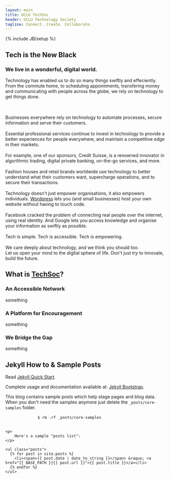 ```yaml
---
layout: main
title: UCLU TechSoc
header: UCLU Technology Society
tagline: Connect. Create. Collaborate.
---
```

{% include JB/setup %}



<div class="text-center">
	<h2>Tech is the New Black</h2>
		<h3>We live in a wonderful, digital world.</h3>
</div>
<div class="intro-text text-center">
	<p>
		Technology has enabled us to do so many things swiftly and effeciently. 
		<br>
		From the commute home, to scheduling appointments, transfering money and communicating with people across the globe, we rely on technology to get things done.
		<br>
		<br>
	</p>
</div>
<div class="col-md-8 text-center">
	<div class="col-md-6">
		<span class="glyphicon glyphicon-tasks"></span>
		<br>
		Businesses everywhere rely on technology to automate processes, secure information and serve their customers.
	</div>
	<div class="col-md-6">
		<span class="glyphicon glyphicon-briefcase"></span>
		<br>
		Essential professional services continue to invest in technology to provide a better experiences for people everywhere, and maintain a competitive edge in their markets.
	</div>
	<div class="col-md-6">
		<span class="glyphicon glyphicon-wrench"></span>
		<br>
		For example, one of our sponsors, Credit Suisse, is a renowned innovator in algorithmic trading, digital private banking, on-the-go services, and more.
	</div>
	<div class="col-md-6">
		<span class="glyphicon glyphicon-gift"></span>
		<br>
		Fashion houses and retail brands worldwide use technology to better understand what their customers want, supercharge operations, and to secure their transactions.
	</div>
</div>
<div class="col-md-4 text-center">
	<span class="glyphicon glyphicon-user"></span>
	<br>
	Technology doesn't just empower organisations, it also empowers individuals. <a href="http://www.ucluefs.com" target="_blank">Wordpress</a> lets you (and small businesses) host your own website without having to touch code. 
	<br>
	<span class="glyphicon glyphicon-globe"></span>
	<br>
	Facebook cracked the problem of connecting real people over the internet, using real identity. And Google lets you access knowledge and organise your information as swiftly as possible.
</div>
<div class="col-md-12 text-center">
	<br>
	Tech is simple. Tech is accessible. Tech is empowering. 
	<br>
	<br>
	We care deeply about technology, and we think you should too.
	<br>
	Let us open your mind to the digital sphere of life. Don't just <em>try</em> to innovate, build the future.
</div>
			
		
<div class="col-md-12 text-center">
	<h2>What is <a href="about.html">TechSoc</a>?</h2>
	<div class="col-md-4 col-sm-4 col-lg-4">
		<h3>An Accessible Network</h3>
		<p>	
			something
		</p>
	</div>
	<div class="col-md-4 col-sm-4 col-lg-4">
		<h3>A Platform for Encouragement</h3>
		<p>
			something
		</p>
	</div>
	<div class="col-md-4 col-sm-4 col-lg-4">
		<h3>We Bridge the Gap</h3>
		<p>
			something
		</p>
	</div>
</div>


<div class ="col-md-12 text-center">
	<h2>Jekyll How to &amp; Sample Posts</h2>
	<p> Read <a href="http://jekyllbootstrap.com/usage/jekyll-quick-start.html" target="_blank">Jekyll Quick Start</a>.
	</p>
	<p>Complete usage and documentation available at: <a href="http://jekyllbootstrap.com" target="_blank">Jekyll Bootstrap</a>.
	</p>
	<p>This blog contains sample posts which help stage pages and blog data. When you don't need the samples anymore just delete the <code>_posts/core-samples</code> folder.
	</p>
	<p>
		<pre>
			<code>$ rm -rf _posts/core-samples</code>
		</pre>
	</p>

	<p>
		Here's a sample "posts list":
	</p>

	<ul class="posts">
	  {% for post in site.posts %}
	    <li><span>{{ post.date | date_to_string }}</span> &raquo; <a href="{{ BASE_PATH }}{{ post.url }}">{{ post.title }}</a></li>
	  {% endfor %}
	</ul>
</div>
